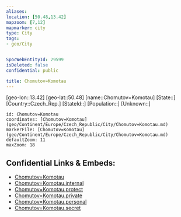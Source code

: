 ```yaml
---
aliases: 
location: [50.48,13.42]
mapzoom: [7,12] 
mapmarker: city 
type: City
tags:
- geo/City


SpocWebEntityId: 29599
isDeleted: false
confidential: public

title: Chomutov=Komotau
---
```

[geo-lon::13.42]
[geo-lat::50.48]
[name::Chomutov=Komotau]
[State::]
[Country::Czech_Rep.]
[StateId::]
[Population::]
[Unknown::]


```leaflet
id: Chomutov=Komotau
coordinates: [Chomutov=Komotau](geo/Continent/Europe/Czech_Republic/City/Chomutov=Komotau.md)
markerFile: [Chomutov=Komotau](geo/Continent/Europe/Czech_Republic/City/Chomutov=Komotau.md)
defaultZoom: 11 
maxZoom: 18
```


## Confidential Links & Embeds: 
- [Chomutov=Komotau](../../../../../../_public/geo/Continent/Europe/Czech_Republic/City/Chomutov=Komotau.md) 
- [Chomutov=Komotau.internal](../../../../../../_internal/geo/Continent/Europe/Czech_Republic/City/Chomutov=Komotau.internal.md) 
- [Chomutov=Komotau.protect](../../../../../../_protect/geo/Continent/Europe/Czech_Republic/City/Chomutov=Komotau.protect.md) 
- [Chomutov=Komotau.private](../../../../../../_private/geo/Continent/Europe/Czech_Republic/City/Chomutov=Komotau.private.md) 
- [Chomutov=Komotau.personal](../../../../../../_personal/geo/Continent/Europe/Czech_Republic/City/Chomutov=Komotau.personal.md) 
- [Chomutov=Komotau.secret](../../../../../../_secret/geo/Continent/Europe/Czech_Republic/City/Chomutov=Komotau.secret.md) 

